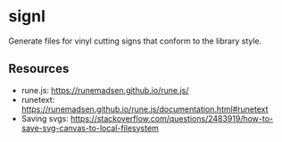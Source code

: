 # signl

Generate files for vinyl cutting signs that conform to the library style.

## Resources

- rune.js: https://runemadsen.github.io/rune.js/
- runetext: https://runemadsen.github.io/rune.js/documentation.html#runetext
- Saving svgs: https://stackoverflow.com/questions/2483919/how-to-save-svg-canvas-to-local-filesystem
